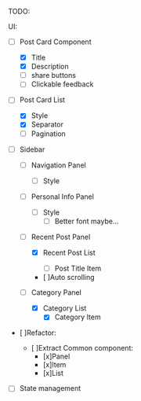 TODO:

UI:

- [ ] Post Card Component
  - [x] Title
  - [x] Description
  - [ ] share buttons
  - [ ] Clickable feedback
- [ ] Post Card List

  - [x] Style
  - [x] Separator
  - [ ] Pagination

- [ ] Sidebar

  - [ ] Navigation Panel

    - [ ] Style

  - [ ] Personal Info Panel

    - [ ] Style
      - [ ] Better font maybe...

  - [ ] Recent Post Panel

    - [x] Recent Post List

      - [ ] Post Title Item

    - [ ]Auto scrolling

  - [ ] Category Panel
    - [x] Category List
      - [x] Category Item

- [ ]Refactor:

  - [ ]Extract Common component:
    - [x]Panel
    - [x]Item
    - [x]List

- [ ] State management

